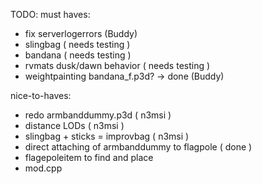 TODO:
must haves:
- fix serverlogerrors (Buddy)
- slingbag ( needs testing )
- bandana ( needs testing )
- rvmats dusk/dawn behavior ( needs testing )
- weightpainting bandana_f.p3d? -> done (Buddy)

nice-to-haves:
- redo armbanddummy.p3d ( n3msi )
- distance LODs ( n3msi )
- slingbag + sticks = improvbag ( n3msi )
- direct attaching of armbanddummy to flagpole ( done )
- flagepoleitem to find and place
- mod.cpp
